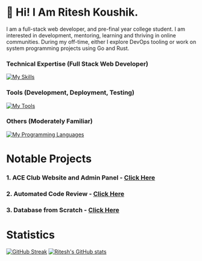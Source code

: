 # 💫 Hi! I Am Ritesh Koushik.
I am a full-stack web developer, and pre-final year college student. I am interested in development, mentoring, learning and thriving in online communities. During my off-time, either I explore DevOps tooling or work on system programming projects using Go and Rust.

### Technical Expertise (Full Stack Web Developer)
[![My Skills](https://skillicons.dev/icons?i=ts,react,next,tailwind,materialui,nodejs,express,mysql,postgres,mongodb,prisma,go,graphql,kafka,bun&theme=light&perline=6)](https://skillicons.dev)

### Tools (Development, Deployment, Testing)
[![My Tools](https://skillicons.dev/icons?i=arch,vim,neovim,vscode,git,githubactions,ubuntu,nginx,docker,kubernetes,prometheus,grafana,supabase,postman&theme=light&perline=6)](https://skillicons.dev)

### Others (Moderately Familiar)
[![My Programming Languages](https://skillicons.dev/icons?i=c,cpp,python,arduino,raspberrypi,java,ruby,rust,bash&theme=light&perline=6)](https://skillicons.dev)

# Notable Projects
### 1. ACE Club Website and Admin Panel - [Click Here](https://github.com/IAmRiteshKoushik/ace)
### 2. Automated Code Review - [Click Here](https://github.com/IAmRiteshKoushik/coderev-web)
### 3. Database from Scratch - [Click Here](https://github.com/IAmRiteshKoushik/db-dev)

# Statistics
[![GitHub Streak](https://streak-stats.demolab.com?user=IAmRiteshKoushik&theme=tokyonight&hide_border=false&card_width=510)](https://git.io/streak-stats)
[![Ritesh's GitHub stats](https://github-readme-stats.vercel.app/api?username=IAmRiteshKoushik&&show_icons=true&theme=tokyonight)](https://github.com/anuraghazr/github-readme-stats)

